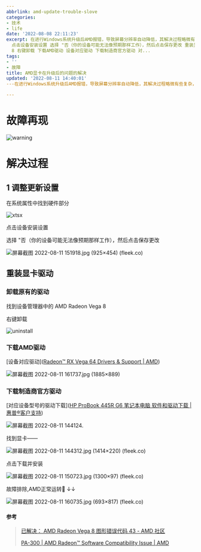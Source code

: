 ```yaml
---
abbrlink: amd-update-trouble-slove
categories:
- 技术
- life
date: '2022-08-08 22:11:23'
excerpt: 在进行Windows系统升级后AMD报错，导致屏幕分辨率自动降低，其解决过程略微有些复杂，特此记录一下。 故障再现 解决过程 1 调整更新设置 在系统属性中找到硬件部分
  点击设备安装设置 选择 "否（你的设备可能无法像预期那样工作），然后点击保存更改 重装显卡驱动 卸载原有的驱动 找到设备管理器中的 AMD Radeon Vega
  8 右键卸载 下载AMD驱动 设备对应驱动 下载制造商官方驱动 对...
tags:
- ''
- 故障
title: AMD显卡在升级后的问题的解决
updated: '2022-08-11 14:40:01'
---在进行Windows系统升级后AMD报错，导致屏幕分辨率自动降低，其解决过程略微有些复杂，特此记录一下。

---
```


# 故障再现

![warning](https://storageapi.fleek.co/f116623f-180d-40e3-b9f8-9d276a61754b-bucket/warning.jpg)

# 解决过程

## 1 调整更新设置

在系统属性中找到硬件部分

![xtsx](https://storageapi.fleek.co/f116623f-180d-40e3-b9f8-9d276a61754b-bucket/%E5%B1%8F%E5%B9%95%E6%88%AA%E5%9B%BE%202022-08-11%20150330.jpg)

点击设备安装设置

选择 "否（你的设备可能无法像预期那样工作），然后点击保存更改

![屏幕截图 2022-08-11 151918.jpg (925×454) (fleek.co)](https://storageapi.fleek.co/f116623f-180d-40e3-b9f8-9d276a61754b-bucket/%E5%B1%8F%E5%B9%95%E6%88%AA%E5%9B%BE%202022-08-11%20151918.jpg)

## 重装显卡驱动

### 卸载原有的驱动

找到设备管理器中的 AMD Radeon Vega 8

右键卸载

![uninstall](https://storageapi.fleek.co/f116623f-180d-40e3-b9f8-9d276a61754b-bucket/%E5%B1%8F%E5%B9%95%E6%88%AA%E5%9B%BE%202022-08-08%20173630.jpg)

### 下载AMD驱动

[设备对应驱动]([Radeon™ RX Vega 64 Drivers & Support | AMD](https://www.amd.com/zh-hans/support/graphics/radeon-rx-vega-series/radeon-rx-vega-series/radeon-rx-vega-64))

![屏幕截图 2022-08-11 161737.jpg (1885×889)](https://storageapi.fleek.co/f116623f-180d-40e3-b9f8-9d276a61754b-bucket/%E5%B1%8F%E5%B9%95%E6%88%AA%E5%9B%BE%202022-08-11%20161737.jpg)

### 下载制造商官方驱动

[对应设备型号的驱动下载]([HP ProBook 445R G6 笔记本电脑 软件和驱动下载 | 惠普®客户支持](https://support.hp.com/cn-zh/drivers/selfservice/hp-probook-445r-g6-notebook-pc/26575216/model/26575218?sku=6XP84PC&serialnumber=5CD9383TQP&ssfFlag=true))

![屏幕截图 2022-08-11 144124.](https://storageapi.fleek.co/f116623f-180d-40e3-b9f8-9d276a61754b-bucket/%E5%B1%8F%E5%B9%95%E6%88%AA%E5%9B%BE%202022-08-11%20144124.jpg)

找到显卡——

![屏幕截图 2022-08-11 144312.jpg (1414×220) (fleek.co)](https://storageapi.fleek.co/f116623f-180d-40e3-b9f8-9d276a61754b-bucket/%E5%B1%8F%E5%B9%95%E6%88%AA%E5%9B%BE%202022-08-11%20144312.jpg)

点击下载并安装

![屏幕截图 2022-08-11 150723.jpg (1300×97) (fleek.co)](https://storageapi.fleek.co/f116623f-180d-40e3-b9f8-9d276a61754b-bucket/%E5%B1%8F%E5%B9%95%E6%88%AA%E5%9B%BE%202022-08-11%20150723.jpg)

故障排除,AMD正常运转🙂 ↓↓

![屏幕截图 2022-08-11 160735.jpg (693×817) (fleek.co)](https://storageapi.fleek.co/f116623f-180d-40e3-b9f8-9d276a61754b-bucket/%E5%B1%8F%E5%B9%95%E6%88%AA%E5%9B%BE%202022-08-11%20160735.jpg)

#### 参考

> [已解决： AMD Radeon Vega 8 图形错误代码 43 - AMD 社区](https://community.amd.com/t5/drivers-software/amd-radeon-vega-8-graphics-error-code-43/td-p/515090)
>
> [PA-300 | AMD Radeon™ Software Compatibility Issue | AMD](https://www.amd.com/en/support/kb/faq/pa-300)
